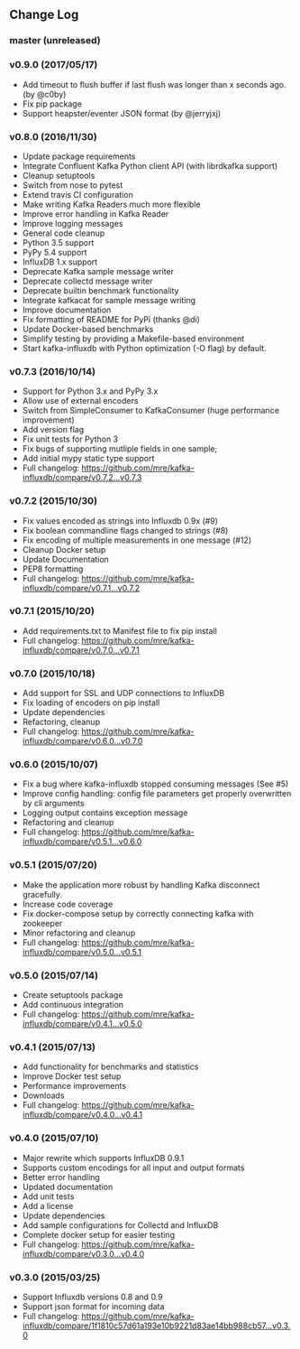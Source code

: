 ## Change Log

### master (unreleased)

### v0.9.0 (2017/05/17)

* Add timeout to flush buffer if last flush was longer than x seconds ago. (by @c0by)
* Fix pip package
* Support heapster/eventer JSON format (by @jerryjxj)

### v0.8.0 (2016/11/30)

* Update package requirements
* Integrate Confluent Kafka Python client API (with librdkafka support)
* Cleanup setuptools
* Switch from nose to pytest
* Extend travis CI configuration
* Make writing Kafka Readers much more flexible
* Improve error handling in Kafka Reader
* Improve logging messages
* General code cleanup
* Python 3.5 support
* PyPy 5.4 support
* InfluxDB 1.x support
* Deprecate Kafka sample message writer
* Deprecate collectd message writer
* Deprecate builtin benchmark functionality
* Integrate kafkacat for sample message writing
* Improve documentation
* Fix formatting of README for PyPi (thanks @di)
* Update Docker-based benchmarks
* Simplify testing by providing a Makefile-based environment
* Start kafka-influxdb with Python optimization (-O flag) by default.

### v0.7.3 (2016/10/14)

* Support for Python 3.x and PyPy 3.x
* Allow use of external encoders
* Switch from SimpleConsumer to KafkaConsumer (huge performance improvement)
* Add version flag
* Fix unit tests for Python 3
* Fix bugs of supporting mutliple fields in one sample; 
* Add initial mypy static type support
* Full changelog: https://github.com/mre/kafka-influxdb/compare/v0.7.2...v0.7.3

### v0.7.2 (2015/10/30)

* Fix values encoded as strings into Influxdb 0.9x (#9)
* Fix boolean commandline flags changed to strings (#8)
* Fix encoding of multiple measurements in one message (#12)
* Cleanup Docker setup
* Update Documentation
* PEP8 formatting
* Full changelog: https://github.com/mre/kafka-influxdb/compare/v0.7.1...v0.7.2

### v0.7.1 (2015/10/20)

* Add requirements.txt to Manifest file to fix pip install
* Full changelog: https://github.com/mre/kafka-influxdb/compare/v0.7.0...v0.7.1

### v0.7.0 (2015/10/18)

* Add support for SSL and UDP connections to InfluxDB
* Fix loading of encoders on pip install
* Update dependencies
* Refactoring, cleanup
* Full changelog: https://github.com/mre/kafka-influxdb/compare/v0.6.0...v0.7.0

### v0.6.0 (2015/10/07)

* Fix a bug where kafka-influxdb stopped consuming messages (See #5)
* Improve config handling: config file parameters get properly overwritten by cli arguments
* Logging output contains exception message
* Refactoring and cleanup
* Full changelog: https://github.com/mre/kafka-influxdb/compare/v0.5.1...v0.6.0

### v0.5.1 (2015/07/20)

* Make the application more robust by handling Kafka disconnect gracefully.
* Increase code coverage
* Fix docker-compose setup by correctly connecting kafka with zookeeper
* Minor refactoring and cleanup
* Full changelog: https://github.com/mre/kafka-influxdb/compare/v0.5.0...v0.5.1

### v0.5.0 (2015/07/14)

* Create setuptools package
* Add continuous integration
* Full changelog: https://github.com/mre/kafka-influxdb/compare/v0.4.1...v0.5.0

### v0.4.1 (2015/07/13)

* Add functionality for benchmarks and statistics
* Improve Docker test setup
* Performance improvements
* Downloads
* Full changelog: https://github.com/mre/kafka-influxdb/compare/v0.4.0...v0.4.1

### v0.4.0 (2015/07/10)

* Major rewrite which supports InfluxDB 0.9.1
* Supports custom encodings for all input and output formats
* Better error handling
* Updated documentation
* Add unit tests
* Add a license
* Update dependencies
* Add sample configurations for Collectd and InfluxDB
* Complete docker setup for easier testing
* Full changelog: https://github.com/mre/kafka-influxdb/compare/v0.3.0...v0.4.0

### v0.3.0 (2015/03/25)

* Support Influxdb versions 0.8 and 0.9
* Support json format for incoming data
* Full changelog: https://github.com/mre/kafka-influxdb/compare/1f1810c57d61a193e10b9221d83ae14bb988cb57...v0.3.0
